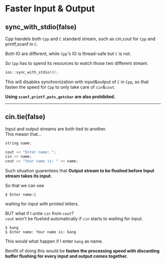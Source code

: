 # Faster Input & Output

## sync_with_stdio(false)

Cpp handels both `Cpp` and `C` standard stream, such as cin,cout for `Cpp` and printf,scanf in `C`.

Both IO are different, while `Cpp`'s IO is thread-safe but `C` is not.

So `Cpp` has to spend its resources to watch those two different stream.

```cpp
ios::sync_with_stdio(0);
```

This will disables synchronization with input&output of `C` in `Cpp`, so that fasten the speed for `Cpp` to only take care of `cin`&`cout`.

**Using `scanf,printf,puts,getchar` are also prohibited.**

---

## cin.tie(false)

Input and output streams are both tied to another.  
This measn that...

```cpp
string name;

cout << "Enter name: ";
cin >> name;
cout << "Your name is: " << name;
```

Such situation guarentees that **Output stream to be flushed before Input stream takes its input.**

So that we can see

```
$ Enter name:|
```

waiting for input with printed letters.

BUT what if I untie `cin` from `cout`?  
`cout` won't be flushed automatically if `cin` starts to waiting for input.

```
$ kang
$ Enter name: Your name is: kang
```

This would what happen if I enter `kang` as name.

Benifit of doing this would be **fasten the processing speed with discarding buffer flushing for every input and output comes together.**
